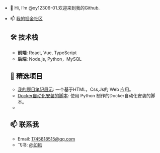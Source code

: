 - 👋 Hi, I’m @xy12306-01.欢迎来到我的Github.
- 📫 [我的掘金社区](https://juejin.cn/user/2232425500384467/posts)


   ## 🛠️ 技术栈
   - **前端**: React, Vue, TypeScript
   - **后端**: Node.js, Python，MySQL

   ## 🌟 精选项目
   - [我的项目笔记展示](https://xy12306.netlify.app): 一个基于HTML，Css,Js的 Web 应用。
   - [Docker自动化安装的脚本](https://github.com/xy12306-01/Docker-installation): 使用 Python 制作的Docker自动化安装的脚本。
   - 
   ## 📫 联系我
   - Email: 1745818515@qq.com
   - 飞书: [@如风]( https://www.feishu.cn/invitation/page/add_contact/?token=093ue1bb-a775-4ec4-bb54-5359370c177d&amp;unique_id=Soq-NlmZE9hy6VG-BzpSnw==)
